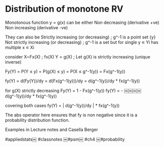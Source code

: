 # Distribution of monotone RV

Monotonous function y = g(x) can be either
Non decreasing (derivative +ve)
Non increasing (derivative -ve)

They can also be
Strictly increasing (or decreasing) ; g^-1 is a point set {y}
Not strictly increasing (or decreasing) ; g^-1 is a set but for single y ∊ Yi has multiple x ∊ Xi

consider X~Fx(X) ; fx(X)
Y = g(X) ; Let g(X) is strictly increasing (unique inverse)

Fy(Y) = P(Y ≤ y)
= P(g(X) ≤ y)
= P(X ≤ g^-1(y))
= Fx(g^-1(y))

fy(Y) = d(Fy(Y))/dy
= d(Fx(g^-1(y)))/dy
= d(g^-1(y))/dy * fx(g^-1(y))

for g(X) strictly decreasing
Fy(Y) = 1 - Fx(g^-1(y))
fy(Y) = - ￼￼￼￼d(g^-1(y))/dy * fx(g^-1(y))

covering both cases
fy(Y) = | d(g^-1(y))/dy | * fx(g^-1(y))

The abs operator here ensures that fy is non negative since it is a probability distribution function.

Examples in Lecture notes and Casella Berger

#appliedstats￼ #classnotes ￼#psm￼ #ch4 ￼#probability
